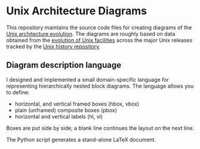 # Unix Architecture Diagrams
This repository maintains the source code files for creating diagrams of the
[Unix architecture evolution](https://dspinellis.github.io/unix-architecture/index.html).
The diagrams are roughly based on data obtained from the
[evolution of Unix facilities](https://dspinellis.github.io/unix-history-man/index.html)
across the major Unix releases tracked by the
[Unix history repository](https://github.com/dspinellis/unix-history-repo).


## Diagram description language
I designed and implemented a small domain-specific language for
representing hierarchically nested block diagrams.
The language allows you to define:

* horizontal, and vertical framed boxes (hbox, vbox)
* plain (unframed) composite boxes (pbox)
* horizontal and vertical labels (hl, vl)

Boxes are put side by side; a blank line continues the layout on the next line.

The Python script generates a stand-alone LaTeX document.
